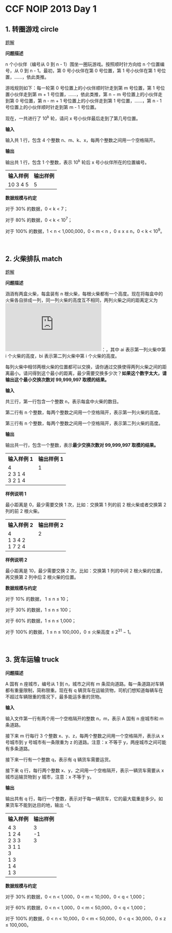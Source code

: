 # CCF NOIP 2013 Day 1

## 1. 转圈游戏 circle

<a href="https://github.com/bufhdy/tot-problem/blob/master/NOIP-2013/day-1/circle.md#circle">题解</a>

**问题描述**

n 个小伙伴（编号从 0 到 n - 1）围坐一圈玩游戏。按照顺时针方向给 n 个位置编号，从 0 到 n - 1。最初，第 0 号小伙伴在第 0 号位置，第 1 号小伙伴在第 1 号位置，……，依此类推。

游戏规则如下：每一轮第 0 号位置上的小伙伴顺时针走到第 m 号位置，第 1 号位置小伙伴走到第 m + 1 号位置，……，依此类推，第 n − m 号位置上的小伙伴走到第 0 号位置，第 n - m + 1 号位置上的小伙伴走到第 1 号位置，……，第 n - 1 号位置上的小伙伴顺时针走到第 m - 1 号位置。

现在，一共进行了 10<sup>k</sup> 轮，请问 x 号小伙伴最后走到了第几号位置。

**输入**

输入共 1 行，包含 4 个整数 n、m、k、x，每两个整数之间用一个空格隔开。

**输出**

输出共 1 行，包含 1 个整数，表示 10<sup>k</sup> 轮后 x 号小伙伴所在的位置编号。

<table>
<tr>
<th>输入样例</th>
<th>输出样例</th>	
</tr>
<tr>
<td valign="top">10 3 4 5</td>
<td valign="top">5</td>
</tr>
</table>

**数据规模与约定**

对于 30% 的数据，0 < k < 7；

对于 80% 的数据，0 < k < 10<sup>7</sup>；

对于 100% 的数据，1 < n < 1,000,000，0 < m < n ，0 ≤ x ≤ n，0 < k < 10<sup>9</sup>。

<br />

## 2. 火柴排队 match

<a href="https://github.com/bufhdy/tot-problem/blob/master/NOIP-2013/day-1/match.md#match">题解</a>

**问题描述**

涵涵有两盒火柴，每盒装有 n 根火柴，每根火柴都有一个高度。现在将每盒中的火柴各自排成一列，同一列火柴的高度互不相同，两列火柴之间的距离定义为 ![equation](http://latex.codecogs.com/gif.latex?%5Csum_%7Bi%3D1%7D%5E%7Bn%7D%28a_i-b_i%29%5E2)：，其中 ai 表示第一列火柴中第 i 个火柴的高度，bi 表示第二列火柴中第 i 个火柴的高度。

每列火柴中相邻两根火柴的位置都可以交换，请你通过交换使得两列火柴之间的距离最小。请问得到这个最小的距离，最少需要交换多少次？**如果这个数字太大，请输出这个最小交换次数对 99,999,997 取模的结果。**

**输入**

共三行，第一行包含一个整数 n，表示每盒中火柴的数目。

第二行有 n 个整数，每两个整数之间用一个空格隔开，表示第一列火柴的高度。

第三行有 n 个整数，每两个整数之间用一个空格隔开，表示第二列火柴的高度。

**输出**

输出共一行，包含一个整数，表示**最少交换次数对 99,999,997 取模的结果。**

<table>
<tr>
<th>输入样例 1</th>
<th>输出样例 1</th>	
</tr>
<tr>
<td valign="top">
4<br />
2 3 1 4<br />
3 2 1 4<br />
</td>
<td valign="top">1</td>
</tr>
</table>

**样例说明 1**

最小距离是 0，最少需要交换 1 次，比如：交换第 1 列的前 2 根火柴或者交换第 2 列的前 2 根火柴。

<table>
<tr>
<th>输入样例 2</th>
<th>输出样例 2</th>	
</tr>
<tr>
<td valign="top">
4<br />
1 3 4 2<br />
1 7 2 4<br />
</td>
<td valign="top">2</td>
</tr>
</table>

**样例说明 2**

最小距离是 10，最少需要交换 2 次，比如：交换第 1 列的中间 2 根火柴的位置，再交换第 2 列中后 2 根火柴的位置。

**数据规模与约定**

对于 10% 的数据， 1 ≤ n ≤ 10；

对于 30% 的数据，1 ≤ n ≤ 100；

对于 60% 的数据，1 ≤ n ≤ 1,000；

对于 100% 的数据，1 ≤ n ≤ 100,000，0 ≤ 火柴高度 ≤ 2<sup>31</sup> − 1。

<br />

## 3. 货车运输 truck

**问题描述**

A 国有 n 座城市，编号从 1 到 n，城市之间有 m 条双向道路。每一条道路对车辆都有重量限制，简称限重。现在有 q 辆货车在运输货物，司机们想知道每辆车在不超过车辆限重的情况下，最多能运多重的货物。

**输入**

输入文件第一行有两个用一个空格隔开的整数 n，m，表示 A 国有 n 座城市和 m 条道路。

接下来 m 行每行 3 个整数 x、y、z，每两个整数之间用一个空格隔开，表示从 x 号城市到 y 号城市有一条限重为 z 的道路。注意：x 不等于 y，两座城市之间可能有多条道路。

接下来一行有一个整数 q，表示有 q 辆货车需要运货。

接下来 q 行，每行两个整数 x、y，之间用一个空格隔开，表示一辆货车需要从 x 城市运输货物到 y 城市，注意：x 不等于 y。

**输出**

输出共有 q 行，每行一个整数，表示对于每一辆货车，它的最大载重是多少。如果货车不能到达目的地，输出 -1。

<table>
<tr>
<th>输入样例</th>
<th>输出样例</th>	
</tr>
<tr>
<td valign="top">
4 3<br />
1 2 4<br />
2 3 3<br />
3 1 1<br />
3<br />
1 3<br />
1 4<br />
1 3<br />
</td>
<td valign="top">
3<br />
-1<br />
3<br />
</td>
</tr>
</table>

**数据规模与约定**

对于 30% 的数据，0 < n < 1,000，0 < m < 10,000，0 < q < 1,000；

对于 60% 的数据，0 < n < 1,000，0 < m < 50,000，0 < q < 1,000；

对于 100% 的数据，0 < n < 10,000，0 < m < 50,000，0 < q < 30,000，0 ≤ z ≤ 100,000。
